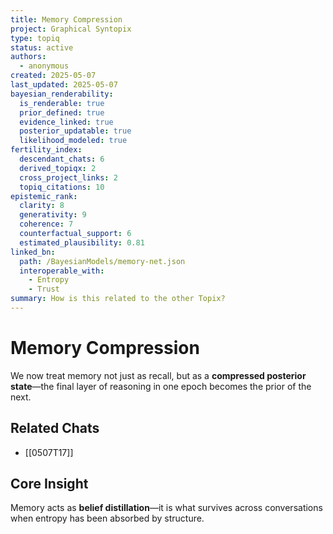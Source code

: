 ```yaml
---
title: Memory Compression
project: Graphical Syntopix
type: topiq
status: active
authors:
  - anonymous
created: 2025-05-07
last_updated: 2025-05-07
bayesian_renderability:
  is_renderable: true
  prior_defined: true
  evidence_linked: true
  posterior_updatable: true
  likelihood_modeled: true
fertility_index:
  descendant_chats: 6
  derived_topiqx: 2
  cross_project_links: 2
  topiq_citations: 10
epistemic_rank:
  clarity: 8
  generativity: 9
  coherence: 7
  counterfactual_support: 6
  estimated_plausibility: 0.81
linked_bn:
  path: /BayesianModels/memory-net.json
  interoperable_with:
    - Entropy
    - Trust
summary: How is this related to the other Topix?
---
```


# Memory Compression

We now treat memory not just as recall, but as a **compressed posterior state**—the final layer of reasoning in one epoch becomes the prior of the next.

## Related Chats
- [[0507T17]]

## Core Insight
Memory acts as **belief distillation**—it is what survives across conversations when entropy has been absorbed by structure.
